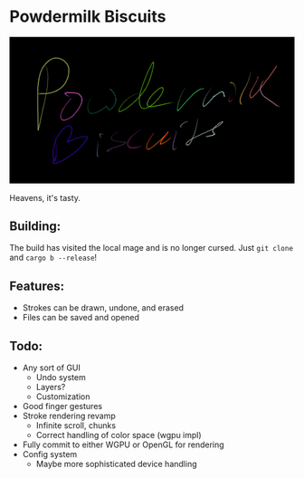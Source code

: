 # Powdermilk Biscuits

![Screenshot of the text "Powdermilk Biscuits" handwritten on a tablet using this program. Each stroke is a different color, and the strokes are rendered with line segments whose stroke width correspond to the pressure of the pen.](pmb.png)

Heavens, it's tasty.

## Building:

The build has visited the local mage and is no longer cursed. Just `git clone` and `cargo b --release`!

## Features:

- Strokes can be drawn, undone, and erased
- Files can be saved and opened

## Todo:

- Any sort of GUI
  - Undo system
  - Layers?
  - Customization
- Good finger gestures
- Stroke rendering revamp
  - Infinite scroll, chunks
  - Correct handling of color space (wgpu impl)
- Fully commit to either WGPU or OpenGL for rendering
- Config system
  - Maybe more sophisticated device handling
